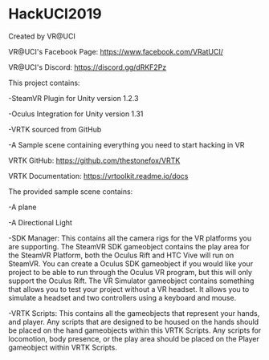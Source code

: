 # HackUCI2019
Created by VR@UCI


VR@UCI's Facebook Page: https://www.facebook.com/VRatUCI/

VR@UCI's Discord: https://discord.gg/dRKF2Pz


This project contains:

-SteamVR Plugin for Unity version 1.2.3

-Oculus Integration for Unity version 1.31

-VRTK sourced from GitHub

-A Sample scene containing everything you need to start hacking in VR




VRTK GitHub: https://github.com/thestonefox/VRTK

VRTK Documentation: https://vrtoolkit.readme.io/docs


The provided sample scene contains:

-A plane

-A Directional Light

-SDK Manager: This contains all the camera rigs for the VR platforms you are supporting.
	The SteamVR SDK gameobject contains the play area for the SteamVR Platform, both the Oculus Rift and HTC Vive will run on SteamVR.
	You can create a Oculus SDK gameobject if you would like your project to be able to run through the Oculus VR program, but this will only support the Oculus Rift.
	The VR Simulator gameobject contains something that allows you to test your project without a VR headset. It allows you to simulate a headset and two controllers using a keyboard and mouse.

-VRTK Scripts: This contains all the gameobjects that represent your hands, and player.
	Any scripts that are designed to be housed on the hands should be placed on the hand gameobjects within this VRTK Scripts.
	Any scripts for locomotion, body presence, or the play area should be placed on the Player gameobject within VRTK Scripts.
